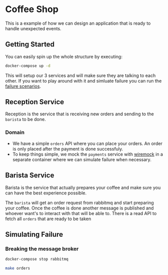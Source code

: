 # Coffee Shop

This is a example of how we can design an application that is ready to handle unexpected events.

## Getting Started

You can easily spin up the whole structure by executing:

```sh
docker-compose up -d
```

This will setup our 3 services and will make sure they are talking to each other. If you want to play around with it and simluate failure you can run the [failure scenarios](#simulating-failure).

## Reception Service

Reception is the service that is receiving new orders and sending to the `barista` to be done.

### Domain

* We have a simple `orders` API where you can place your orders. An order is only placed after the payment is done successfuly.
* To keep things simple, we mock the `payments` service with [wiremock](http://wiremock.org) in a separate container where we can simulate failure when necessary.

## Barista Service

Barista is the service that actually prepares your coffee and make sure you can have the best experience possible.

The `barista` will get an order request from rabbitmq and start preparing your coffee. Once the coffee is done another message is published
and whoever want's to interact with that will be able to.
There is a read API to fetch all `orders` that are ready to be taken

## Simulating Failure

### Breaking the message broker

```sh
docker-compose stop rabbitmq
```

```sh
make orders
```
